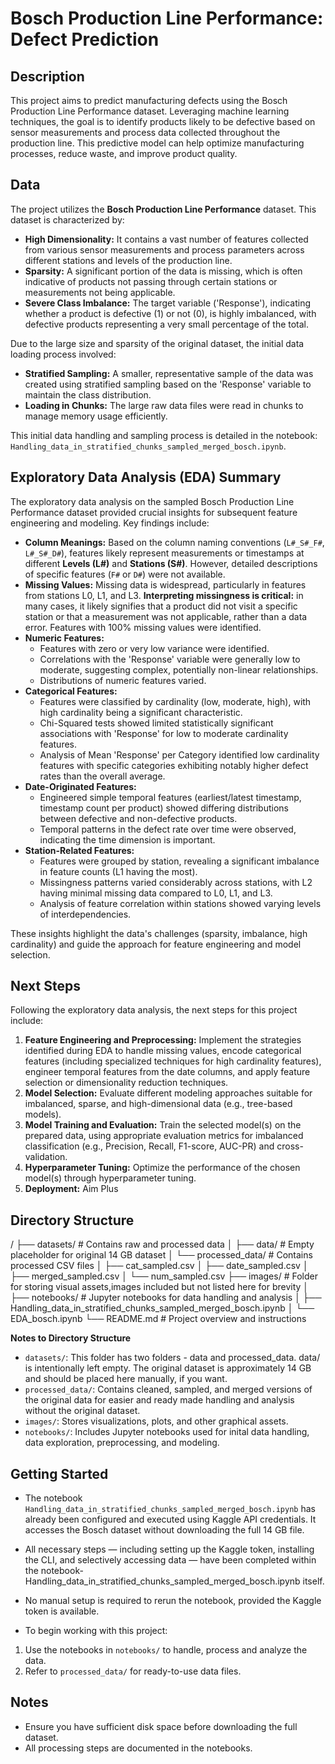 # Bosch Production Line Performance: Defect Prediction


## Description

This project aims to predict manufacturing defects using the Bosch Production Line Performance dataset. Leveraging machine learning techniques, the goal is to identify products likely to be defective based on sensor measurements and process data collected throughout the production line. This predictive model can help optimize manufacturing processes, reduce waste, and improve product quality.



## Data

The project utilizes the **Bosch Production Line Performance** dataset. This dataset is characterized by:

*   **High Dimensionality:** It contains a vast number of features collected from various sensor measurements and process parameters across different stations and levels of the production line.
*   **Sparsity:** A significant portion of the data is missing, which is often indicative of products not passing through certain stations or measurements not being applicable.
*   **Severe Class Imbalance:** The target variable ('Response'), indicating whether a product is defective (1) or not (0), is highly imbalanced, with defective products representing a very small percentage of the total.

Due to the large size and sparsity of the original dataset, the initial data loading process involved:

*   **Stratified Sampling:** A smaller, representative sample of the data was created using stratified sampling based on the 'Response' variable to maintain the class distribution.
*   **Loading in Chunks:** The large raw data files were read in chunks to manage memory usage efficiently.

This initial data handling and sampling process is detailed in the notebook: `Handling_data_in_stratified_chunks_sampled_merged_bosch.ipynb`.



## Exploratory Data Analysis (EDA) Summary

The exploratory data analysis on the sampled Bosch Production Line Performance dataset provided crucial insights for subsequent feature engineering and modeling. Key findings include:

*   **Column Meanings:** Based on the column naming conventions (`L#_S#_F#`, `L#_S#_D#`), features likely represent measurements or timestamps at different **Levels (L#)** and **Stations (S#)**. However, detailed descriptions of specific features (`F#` or `D#`) were not available.
*   **Missing Values:** Missing data is widespread, particularly in features from stations L0, L1, and L3. **Interpreting missingness is critical:** in many cases, it likely signifies that a product did not visit a specific station or that a measurement was not applicable, rather than a data error. Features with 100% missing values were identified.
*   **Numeric Features:**
    *   Features with zero or very low variance were identified.
    *   Correlations with the 'Response' variable were generally low to moderate, suggesting complex, potentially non-linear relationships.
    *   Distributions of numeric features varied.
*   **Categorical Features:**
    *   Features were classified by cardinality (low, moderate, high), with high cardinality being a significant characteristic.
    *   Chi-Squared tests showed limited statistically significant associations with 'Response' for low to moderate cardinality features.
    *   Analysis of Mean 'Response' per Category identified low cardinality features with specific categories exhibiting notably higher defect rates than the overall average.
*   **Date-Originated Features:**
    *   Engineered simple temporal features (earliest/latest timestamp, timestamp count per product) showed differing distributions between defective and non-defective products.
    *   Temporal patterns in the defect rate over time were observed, indicating the time dimension is important.
*   **Station-Related Features:**
    *   Features were grouped by station, revealing a significant imbalance in feature counts (L1 having the most).
    *   Missingness patterns varied considerably across stations, with L2 having minimal missing data compared to L0, L1, and L3.
    *   Analysis of feature correlation within stations showed varying levels of interdependencies.

These insights highlight the data's challenges (sparsity, imbalance, high cardinality) and guide the approach for feature engineering and model selection.



## Next Steps

Following the exploratory data analysis, the next steps for this project include:

1.  **Feature Engineering and Preprocessing:** Implement the strategies identified during EDA to handle missing values, encode categorical features (including specialized techniques for high cardinality features), engineer temporal features from the date columns, and apply feature selection or dimensionality reduction techniques.
2.  **Model Selection:** Evaluate different modeling approaches suitable for imbalanced, sparse, and high-dimensional data (e.g., tree-based models).
3.  **Model Training and Evaluation:** Train the selected model(s) on the prepared data, using appropriate evaluation metrics for imbalanced classification (e.g., Precision, Recall, F1-score, AUC-PR) and cross-validation.
4.  **Hyperparameter Tuning:** Optimize the performance of the chosen model(s) through hyperparameter tuning.
5.  **Deployment:** Aim Plus


## Directory Structure

/
├── datasets/                      # Contains raw and processed data
│   ├── data/                      # Empty placeholder for original 14 GB dataset
│   └── processed_data/            # Contains processed CSV files
│       ├── cat_sampled.csv
│       ├── date_sampled.csv
│       ├── merged_sampled.csv
│       └── num_sampled.csv
├── images/                        # Folder for storing visual assets,images included but not listed here for brevity
│   
├── notebooks/                     # Jupyter notebooks for data handling and analysis
│   ├── Handling_data_in_stratified_chunks_sampled_merged_bosch.ipynb
│   └── EDA_bosch.ipynb
└── README.md                      # Project overview and instructions



**Notes to Directory Structure**

- `datasets/`: This folder has two folders - data and processed_data. data/ is intentionally left empty. The original dataset is approximately 14 GB and should be placed here manually, if you want.
- `processed_data/`: Contains cleaned, sampled, and merged versions of the original data for easier and ready made handling and analysis without the original dataset.
- `images/`: Stores visualizations, plots, and other graphical assets.
- `notebooks/`: Includes Jupyter notebooks used for inital data handling, data exploration, preprocessing, and modeling.

## Getting Started

- The notebook `Handling_data_in_stratified_chunks_sampled_merged_bosch.ipynb` has already been configured and executed using Kaggle API credentials. It accesses the Bosch dataset without downloading the full 14 GB file.

- All necessary steps — including setting up the Kaggle token, installing the CLI, and selectively accessing data — have been completed within the notebook- Handling_data_in_stratified_chunks_sampled_merged_bosch.ipynb itself.

- No manual setup is required to rerun the notebook, provided the Kaggle token is available.

- To begin working with this project:
1. Use the notebooks in `notebooks/` to handle, process and analyze the data.
3. Refer to `processed_data/` for ready-to-use data files.

## Notes

- Ensure you have sufficient disk space before downloading the full dataset.
- All processing steps are documented in the notebooks.

